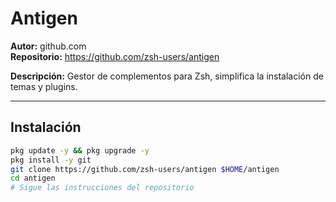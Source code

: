 # Antigen

**Autor:** github.com  
**Repositorio:** https://github.com/zsh-users/antigen

**Descripción:** Gestor de complementos para Zsh, simplifica la instalación de temas y plugins.

---

## Instalación

```bash
pkg update -y && pkg upgrade -y
pkg install -y git
git clone https://github.com/zsh-users/antigen $HOME/antigen
cd antigen
# Sigue las instrucciones del repositorio
```
